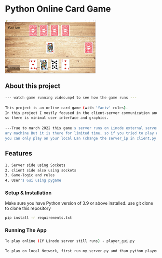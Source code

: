 # Python Online Card Game

<img align="center" alt="Coding" width="300" src="card_game_img.PNG">


##  About this project
```bash
--- watch game running video.mp4 to see how the game runs ---

This project is an online card game (with 'Yaniv' rules).
In this project I mostly focused in the client-server communication and the modularity  of the project
so there is minimal user interface and graphics.

---True to march 2022 this game's server runs on Linode external server so the game can be played from
any machine But it is there for limited time, so if you tried to play and you receive an error -
you can only play on your local Lan (change the server_ip in client.py to your local ip)--- 
```
##  Features
```bash
1. Server side using Sockets
2. client side also using sockets
3. Game-logic and rules
4. User's Gui using pygame 
```


### Setup & Installation

Make sure you have Python version of 3.9 or above installed.
use git clone to clone this repository


```bash
pip install -r requirements.txt
```

### Running The App

```bash
To play online (If Linode server still runs) - player_gui.py

To play on local Network, first run my_server.py and than python player_gui.py
```
